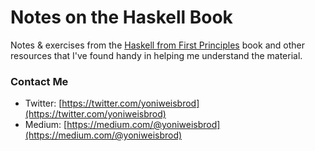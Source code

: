 # Notes on the Haskell Book

Notes &amp; exercises from the [Haskell from First Principles](http://haskellbook.com/) book and other resources that I've found handy in helping me understand the material.

### Contact Me
* Twitter: [https://twitter.com/yoniweisbrod](https://twitter.com/yoniweisbrod)
* Medium: [https://medium.com/@yoniweisbrod](https://medium.com/@yoniweisbrod)
